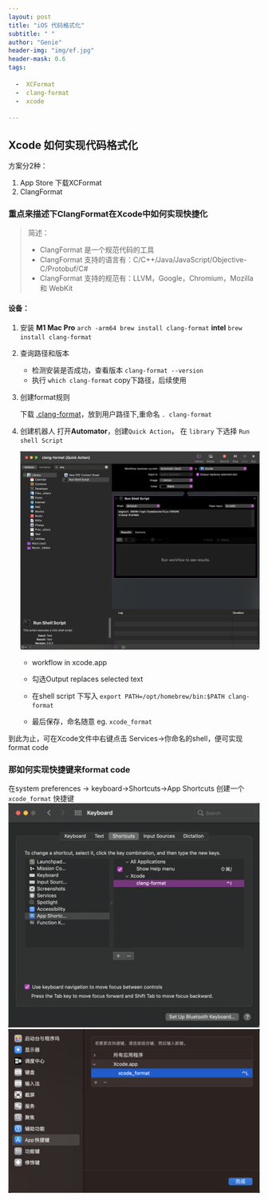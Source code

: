 ```yaml
---
layout: post
title: "iOS 代码格式化"
subtitle: " "
author: "Genie"
header-img: "img/ef.jpg"
header-mask: 0.6
tags:

  -  XCFormat
  -  clang-format
  -  xcode

---
```

## Xcode 如何实现代码格式化

方案分2种：

1. App Store 下载XCFormat
2. ClangFormat

### 重点来描述下ClangFormat在Xcode中如何实现快捷化

>简述：
>
> * ClangFormat 是一个规范代码的工具
> * ClangFormat 支持的语言有：C/C++/Java/JavaScript/Objective-C/Protobuf/C#
> * ClangFormat 支持的规范有：LLVM，Google，Chromium，Mozilla 和 WebKit

#### 设备：

1. 安装 
 **M1 Mac Pro** `arch -arm64 brew install clang-format`
    **intel** ```brew install clang-format```

2. 查询路径和版本
	* 	检测安装是否成功，查看版本 `clang-format --version`
	*  	执行 `which clang-format` copy下路径，后续使用
3. 创建format规则

	下载 [.clang-format](https://raw.githubusercontent.com/Gensun/Gensun.github.io/master/img/code-format/clang-format)，放到用户路径下,重命名
	`. clang-format `


4. 创建机器人
	 打开**Automator**，创建`Quick Action`， 在 `library` 下选择 `Run shell Script`
				 
	![1](/img/code-format/WX20211019-153013@2x.png)
	
	* 	workflow in xcode.app
	*   勾选Output replaces selected text

	*   在shell script 下写入 ```export PATH=/opt/homebrew/bin:$PATH
	clang-format```
	*   最后保存，命名随意 eg. `xcode_format`

到此为止，可在Xcode文件中右键点击 Services->你命名的shell，便可实现format code

### 那如何实现快捷键来format code
在system preferences -> keyboard->Shortcuts->App Shortcuts 创建一个 `xcode_format` 快捷键
	![2](/img/code-format/WX20211019-152951@2x.png)
	![3](/img/code-format/WX20230104-180328@2x.png)

